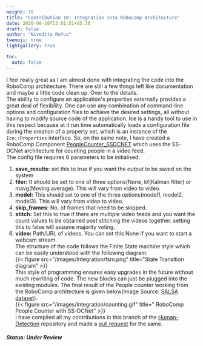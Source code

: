 ```yaml
---
weight: 18
title: "Contribution 10: Integration Into RoboComp Architecture"
date: 2020-08-10T13:01:51+05:30
draft: false
author: "Nivedita Rufus"
twemoji: true
lightgallery: true

toc:
  auto: false
---
```


I feel really great as I am almost done with integrating the code into the RoboComp architecture. There are still a few things left like documentation and maybe a little code clean up. Over to the details.  
The ability to configure an application's properties externally provides a great deal of flexibility. One can use any combination of command-line options and configuration files to achieve the desired settings, all without having to modify source code of the application. Ice is a handy tool to use in this respect because at it run time automatically loads a configuration file during the creation of a property set, which is an instance of the `Ice::Properties` interface. So, on the same note, I have created a RoboComp Component [PeopleCounter_SSDCNET]() which uses the SS-DCNet architecture for counting people in a video feed.  
The config file requires 6 parameters to be initialised:  
1. **save_results:** set this to true if you want the output to be saved on the system
2. **filer:** It should be set to one of three options(None, kf(Kalman filter) or mavg(Moving average). This will vary from video to video.
3. **model:** This should set to one of the three options(model1, model2, model3). This will vary from video to video.
4. **skip_frames:** No. of frames that need to be skipped.
5. **stitch:** Set this to true if there are multiple video feeds and you want the count values to be obtained post stitching the videos together. setting this to false will assume majority voting.
6. **video:** Path/URL of videos. You can set this None if you want to start a webcam stream.  
The structure of the code follows the Finite State machine style which can be easily understood with the following diagram:  
{{< figure src="/images/Integration/fsm.png" title="State Transition diagram" >}}  
This style of programming ensures easy upgrades in the future without much rewriting of code. The new blocks can just be plugged into the existing modules. The final result of the People counter working from the RoboComp architecture is given below(Image Source: [SALSA dataset](https://tev.fbk.eu/salsa)).  
{{< figure src="/images/Integration/counting.gif" title=" RoboComp People Counter with SS-DCNet" >}}  
I have compiled all my contributions in this branch of the [Human-Detection](https://github.com/niveditarufus/human-detection/tree/gsoc) repository and made a [pull request](https://github.com/robocomp/human-detection/pull/6) for the same.  

##### Status: Under Review
